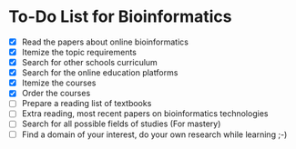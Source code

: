 # To-Do List for Bioinformatics

- [x] Read the papers about online bioinformatics
- [x] Itemize the topic requirements
- [x] Search for other schools curriculum
- [x] Search for the online education platforms
- [x] Itemize the courses
- [x] Order the courses
- [ ] Prepare a reading list of textbooks
- [ ] Extra reading, most recent papers on bioinformatics technologies
- [ ] Search for all possible fields of studies (For mastery)
- [ ] Find a domain of your interest, do your own research while learning ;-)
